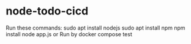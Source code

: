 # node-todo-cicd
Run these commands:  sudo apt install nodejs  sudo apt install npm  npm install  node app.js  or Run by docker compose  test
